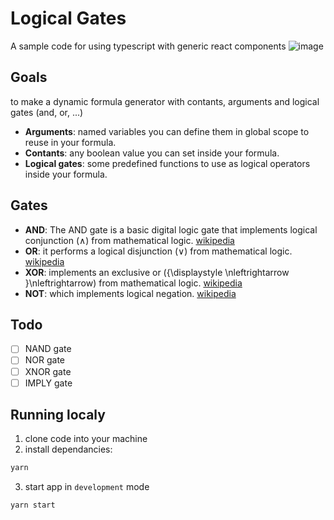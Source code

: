 # Logical Gates
A sample code for using typescript with generic react components
![image](https://github.com/alidplus/logical-gates/assets/13396958/23901d56-337a-46ff-bda4-062ade702d5e)

## Goals
to make a dynamic formula generator with contants, arguments and logical gates (and, or, ...)
- **Arguments**: named variables you can define them in global scope to reuse in your formula.
- **Contants**: any boolean value you can set inside your formula.
- **Logical gates**: some predefined functions to use as logical operators inside your formula.

## Gates
- **AND**: The AND gate is a basic digital logic gate that implements logical conjunction (∧) from mathematical logic. [wikipedia](https://en.wikipedia.org/wiki/AND_gate)
- **OR**: it performs a logical disjunction (∨) from mathematical logic. [wikipedia](https://en.wikipedia.org/wiki/OR_gate)
- **XOR**: implements an exclusive or ({\displaystyle \nleftrightarrow }\nleftrightarrow) from mathematical logic. [wikipedia](https://en.wikipedia.org/wiki/XOR_gate)
- **NOT**: which implements logical negation. [wikipedia](https://en.wikipedia.org/wiki/Inverter_(logic_gate))

## Todo
- [ ] NAND gate
- [ ] NOR gate
- [ ] XNOR gate
- [ ] IMPLY gate

## Running localy
1. clone code into your machine
2. install dependancies:
```sh
yarn
```
3. start app in `development` mode
```sh
yarn start
```
